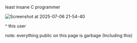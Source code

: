 least insane C programmer

![Screenshot at 2025-07-06 21-54-40](https://github.com/user-attachments/assets/c9bd5ac6-c322-47f2-96e1-f69220fa7f59)

^ this user

note: everything public on this page is garbage (Including this)
